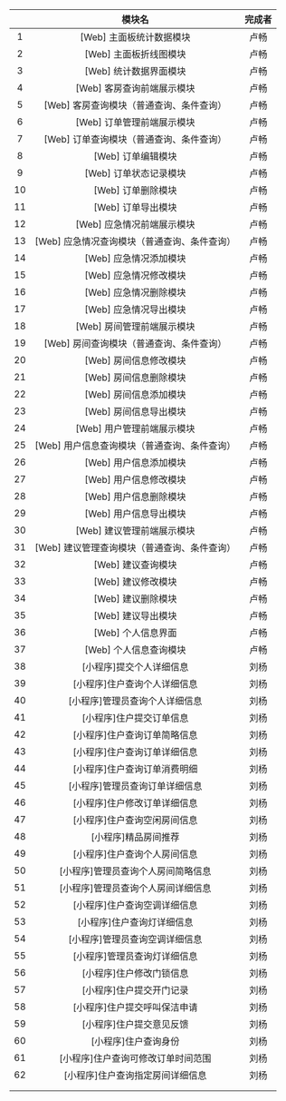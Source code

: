 |      |                    模块名                    | 完成者 |
| :--: | :------------------------------------------: | :----: |
|  1   |           [Web] 主面板统计数据模块           |  卢畅  |
|  2   |            [Web] 主面板折线图模块            |  卢畅  |
|  3   |            [Web] 统计数据界面模块            |  卢畅  |
|  4   |          [Web] 客房查询前端展示模块          |  卢畅  |
|  5   |   [Web] 客房查询模块（普通查询、条件查询）   |  卢畅  |
|  6   |          [Web] 订单管理前端展示模块          |  卢畅  |
|  7   |   [Web] 订单查询模块（普通查询、条件查询）   |  卢畅  |
|  8   |              [Web] 订单编辑模块              |  卢畅  |
|  9   |            [Web] 订单状态记录模块            |  卢畅  |
|  10  |              [Web] 订单删除模块              |  卢畅  |
|  11  |              [Web] 订单导出模块              |  卢畅  |
|  12  |          [Web] 应急情况前端展示模块          |  卢畅  |
|  13  | [Web] 应急情况查询模块（普通查询、条件查询） |  卢畅  |
|  14  |            [Web] 应急情况添加模块            |  卢畅  |
|  15  |            [Web] 应急情况修改模块            |  卢畅  |
|  16  |            [Web] 应急情况删除模块            |  卢畅  |
|  17  |            [Web] 应急情况导出模块            |  卢畅  |
|  18  |          [Web] 房间管理前端展示模块          |  卢畅  |
|  19  |   [Web] 房间查询模块（普通查询、条件查询）   |  卢畅  |
|  20  |            [Web] 房间信息修改模块            |  卢畅  |
|  21  |            [Web] 房间信息删除模块            |  卢畅  |
|  22  |            [Web] 房间信息添加模块            |  卢畅  |
|  23  |            [Web] 房间信息导出模块            |  卢畅  |
|  24  |          [Web] 用户管理前端展示模块          |  卢畅  |
|  25  | [Web] 用户信息查询模块（普通查询、条件查询） |  卢畅  |
|  26  |            [Web] 用户信息添加模块            |  卢畅  |
|  27  |            [Web] 用户信息修改模块            |  卢畅  |
|  28  |            [Web] 用户信息删除模块            |  卢畅  |
|  29  |            [Web] 用户信息导出模块            |  卢畅  |
|  30  |          [Web] 建议管理前端展示模块          |  卢畅  |
|  31  | [Web] 建议管理查询模块（普通查询、条件查询） |  卢畅  |
|  32  |              [Web] 建议查询模块              |  卢畅  |
|  33  |              [Web] 建议修改模块              |  卢畅  |
|  34  |              [Web] 建议删除模块              |  卢畅  |
|  35  |              [Web] 建议导出模块              |  卢畅  |
|  36  |              [Web] 个人信息界面              |  卢畅  |
|  37  |            [Web] 个人信息查询模块            |  卢畅  |
|  38  |           [小程序]提交个人详细信息           |  刘杨  |
|  39  |         [小程序]住户查询个人详细信息         |  刘杨  |
|  40  |        [小程序]管理员查询个人详细信息        |  刘杨  |
|  41  |           [小程序]住户提交订单信息           |  刘杨  |
|  42  |         [小程序]住户查询订单简略信息         |  刘杨  |
|  43  |         [小程序]住户查询订单详细信息         |  刘杨  |
|  44  |         [小程序]住户查询订单消费明细         |  刘杨  |
|  45  |        [小程序]管理员查询订单详细信息        |  刘杨  |
|  46  |         [小程序]住户修改订单详细信息         |  刘杨  |
|  47  |         [小程序]住户查询空闲房间信息         |  刘杨  |
|  48  |             [小程序]精品房间推荐             |  刘杨  |
|  49  |         [小程序]住户查询个人房间信息         |  刘杨  |
|  50  |      [小程序]管理员查询个人房间简略信息      |  刘杨  |
|  51  |      [小程序]管理员查询个人房间详细信息      |  刘杨  |
|  52  |         [小程序]住户查询空调详细信息         |  刘杨  |
|  53  |          [小程序]住户查询灯详细信息          |  刘杨  |
|  54  |        [小程序]管理员查询空调详细信息        |  刘杨  |
|  55  |         [小程序]管理员查询灯详细信息         |  刘杨  |
|  56  |           [小程序]住户修改门锁信息           |  刘杨  |
|  57  |           [小程序]住户提交开门记录           |  刘杨  |
|  58  |         [小程序]住户提交呼叫保洁申请         |  刘杨  |
|  59  |           [小程序]住户提交意见反馈           |  刘杨  |
|  60  |             [小程序]住户查询身份             |  刘杨  |
|  61  |      [小程序]住户查询可修改订单时间范围      |  刘杨  |
|  62  |       [小程序]住户查询指定房间详细信息       |  刘杨  |
|      |                                              |        |
|      |                                              |        |







